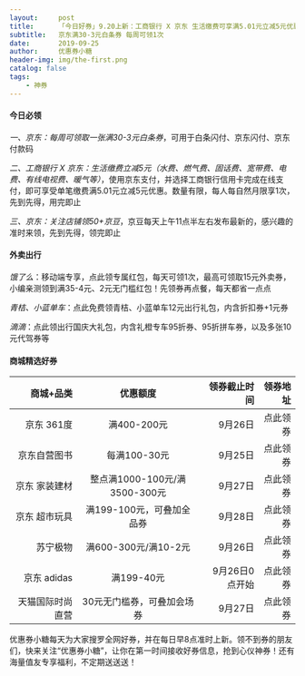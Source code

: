 ```yaml
---
layout:     post
title:      「今日好券」9.20上新：工商银行 X 京东 生活缴费可享满5.01元立减5元优惠
subtitle:   京东满30-3元白条券 每周可领1次
date:       2019-09-25
author:     优惠券小糖
header-img: img/the-first.png
catalog: false
tags:
    - 神券
---
```


#### 今日必领

*一、京东：每周可领取一张满30-3元白条券*，可用于白条闪付、京东闪付、京东付款码

*二、工商银行 X 京东：生活缴费立减5元（水费、燃气费、固话费、宽带费、电费、有线电视费、暖气等）*，使用京东支付，并选择工商银行信用卡完成在线支付，即可享受单笔缴费满5.01元立减5元优惠。数量有限，每人每自然月限享1次，先到先得，用完即止

*三、京东：关注店铺领50+京豆*，京豆每天上午11点半左右发布最新的，感兴趣的准时来领，先到先得，领完即止

#### 外卖出行

*饿了么*：移动端专享，点此领专属红包，每天可领1次，最高可领取15元外卖券，小编亲测领到满35-4元、2元无门槛红包！先领券再点餐，每天都省一点点

*青桔、小蓝单车*：点此免费领青桔、小蓝单车12元出行礼包，内含折扣券+1元券

*滴滴*：点此领出行国庆大礼包，内含礼橙专车95折券、95折拼车券，以及多张10元代驾券等

#### 商城精选好券

| 商城+品类 | 优惠额度 | 领券截止时间 | 领券地址 |
|-:|:-:|-:|-:|
| 京东 361度 | 满400-200元 | 9月26日 | 点此领券 |
| 京东自营图书 | 每满100-30元 | 9月25日 | 点此领券 |
| 京东 家装建材 | 整点满1000-100元/满3500-300元 | 9月27日 | 点此领券 |
| 京东 超市玩具 | 满199-100元，可叠加全品券 | 9月28日 | 点此领券 |
| 苏宁极物 | 满600-300元/满10-2元 | 9月26日 | 点此领券 |
| 京东 adidas | 满199-40元 | 9月26日0点开始 | 点此领券 |
| 天猫国际时尚直营 | 30元无门槛券，可叠加会场券 | 9月27日 | 点此领券 |

优惠券小糖每天为大家搜罗全网好券，并在每日早8点准时上新。领不到券的朋友们，快来关注“优惠券小糖”，让你在第一时间接收好券信息，抢到心仪神券！还有海量值友专享福利，不定期送送送！ 
